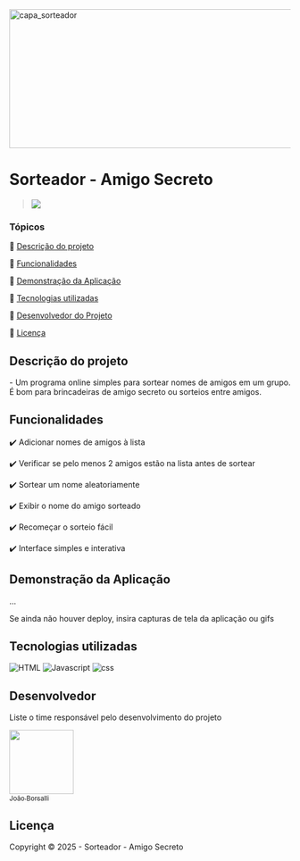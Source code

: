 <img width="847" height="249" alt="capa_sorteador" src="https://github.com/user-attachments/assets/4fa58ea2-29a4-41dc-be67-9340c5a4d0f4" />

<h1>Sorteador - Amigo Secreto</h1> 

> <img src="http://img.shields.io/static/v1?label=STATUS&message=CONCLUIDO&color=GREEN&style=for-the-badge"/>

### Tópicos 

:small_blue_diamond: [Descrição do projeto](#descrição-do-projeto)

:small_blue_diamond: [Funcionalidades](#funcionalidades)

:small_blue_diamond: [Demonstração da Aplicação](#demonstração-da-aplicação)

:small_blue_diamond: [Tecnologias utilizadas](#tecnologias-utilizadas)

:small_blue_diamond: [Desenvolvedor do Projeto](#desenvolvedor)

:small_blue_diamond: [Licença](#licença)

## Descrição do projeto 

<p align="justify">
  - Um programa online simples para sortear nomes de amigos em um grupo. É bom para brincadeiras de amigo secreto o͏u sorteios entre amigos. 
</p>

## Funcionalidades

:heavy_check_mark: Adicionar n͏omes de amigos à list͏a

:heavy_check_mark: Verifi͏car se pelo menos 2 amigos estão na lista antes de sortear

:heavy_check_mark: Sortear um nome aleatori͏amente

:heavy_check_mark: Exibir o nome do amigo sorteado

:heavy_check_mark: Re͏começar o͏ sorteio fácil

:heavy_check_mark: Interface simples e ͏interativa

## Demonstração da Aplicação


... 

Se ainda não houver deploy, insira capturas de tela da aplicação ou gifs

## Tecnologias utilizadas

![HTML](https://img.shields.io/badge/-html-E34F26?style=for-square&logo=html5&logoColor=white)
![Javascript](https://img.shields.io/badge/-Javascript-F7DF1E?style=for-square&logo=javascript&logoColor=white)
![css](https://img.shields.io/badge/-CSS-663399?style=for-square&logo=css&logoColor=white)

## Desenvolvedor

Liste o time responsável pelo desenvolvimento do projeto

 <img src="https://avatars.githubusercontent.com/u/222327601?v=4" width=115><br>[<sub>João Borsalli</sub>](https://github.com/joao-borsalli)

## Licença 

Copyright :copyright: 2025 - Sorteador - Amigo Secreto
